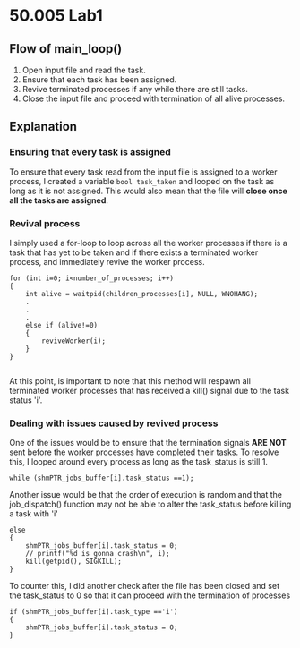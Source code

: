 # 50.005 Lab1

## Flow of main_loop()
1. Open input file and read the task.
2. Ensure that each task has been assigned.
3. Revive terminated processes if any while there are still tasks.
4. Close the input file and proceed with termination of all alive processes.

## Explanation

### Ensuring that every task is assigned
To ensure that every task read from the input file is assigned to a worker process, I created a variable `bool task_taken` and looped on the task as long as it is not assigned. This would also mean that the file will **close once all the tasks are assigned**. 

### Revival process
I simply used a for-loop to loop across all the worker processes if there is a task that has yet to be taken and if there exists a terminated worker process, and immediately revive the worker process.

```
for (int i=0; i<number_of_processes; i++)
{
    int alive = waitpid(children_processes[i], NULL, WNOHANG);
    .
    .
    .
    else if (alive!=0)
    {
        reviveWorker(i);
    }
}
    
```

At this point, is important to note that this method will respawn all terminated worker processes that has received a kill() signal due to the task status 'i'. 

### Dealing with issues caused by revived process
One of the issues would be to ensure that the termination signals **ARE NOT** sent before the worker processes have completed their tasks. To resolve this, I looped around every process as long as the task_status is still 1.

```
while (shmPTR_jobs_buffer[i].task_status ==1);
```

Another issue would be that the order of execution is random and that the job_dispatch() function may not be able to alter the task_status before killing a task with 'i'

```
else
{
    shmPTR_jobs_buffer[i].task_status = 0;
    // printf("%d is gonna crash\n", i);
    kill(getpid(), SIGKILL);
}
```

To counter this, I did another check after the file has been closed and set the task_status to 0 so that it can proceed with the termination of processes

```
if (shmPTR_jobs_buffer[i].task_type =='i')
{
    shmPTR_jobs_buffer[i].task_status = 0;
}
```


